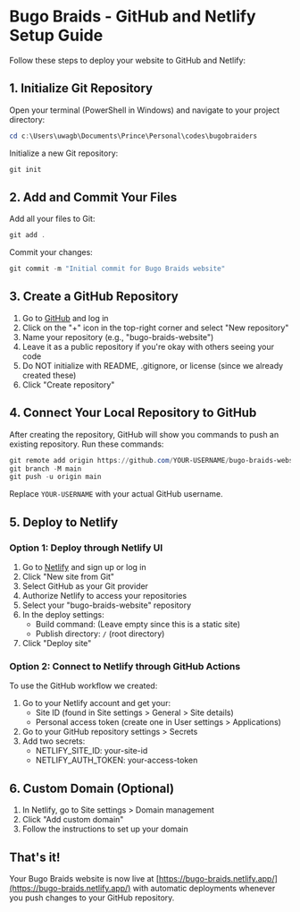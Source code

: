 # Bugo Braids - GitHub and Netlify Setup Guide

Follow these steps to deploy your website to GitHub and Netlify:

## 1. Initialize Git Repository

Open your terminal (PowerShell in Windows) and navigate to your project directory:

```powershell
cd c:\Users\uwagb\Documents\Prince\Personal\codes\bugobraiders
```

Initialize a new Git repository:

```powershell
git init
```

## 2. Add and Commit Your Files

Add all your files to Git:

```powershell
git add .
```

Commit your changes:

```powershell
git commit -m "Initial commit for Bugo Braids website"
```

## 3. Create a GitHub Repository

1. Go to [GitHub](https://github.com) and log in
2. Click on the "+" icon in the top-right corner and select "New repository"
3. Name your repository (e.g., "bugo-braids-website")
4. Leave it as a public repository if you're okay with others seeing your code
5. Do NOT initialize with README, .gitignore, or license (since we already created these)
6. Click "Create repository"

## 4. Connect Your Local Repository to GitHub

After creating the repository, GitHub will show you commands to push an existing repository.
Run these commands:

```powershell
git remote add origin https://github.com/YOUR-USERNAME/bugo-braids-website.git
git branch -M main
git push -u origin main
```

Replace `YOUR-USERNAME` with your actual GitHub username.

## 5. Deploy to Netlify

### Option 1: Deploy through Netlify UI

1. Go to [Netlify](https://app.netlify.com/) and sign up or log in
2. Click "New site from Git"
3. Select GitHub as your Git provider
4. Authorize Netlify to access your repositories
5. Select your "bugo-braids-website" repository
6. In the deploy settings:
   - Build command: (Leave empty since this is a static site)
   - Publish directory: `/` (root directory)
7. Click "Deploy site"

### Option 2: Connect to Netlify through GitHub Actions

To use the GitHub workflow we created:

1. Go to your Netlify account and get your:
   - Site ID (found in Site settings > General > Site details)
   - Personal access token (create one in User settings > Applications)
2. Go to your GitHub repository settings > Secrets
3. Add two secrets:
   - NETLIFY_SITE_ID: your-site-id
   - NETLIFY_AUTH_TOKEN: your-access-token

## 6. Custom Domain (Optional)

1. In Netlify, go to Site settings > Domain management
2. Click "Add custom domain"
3. Follow the instructions to set up your domain

## That's it!

Your Bugo Braids website is now live at [https://bugo-braids.netlify.app/](https://bugo-braids.netlify.app/) with automatic deployments whenever you push changes to your GitHub repository.